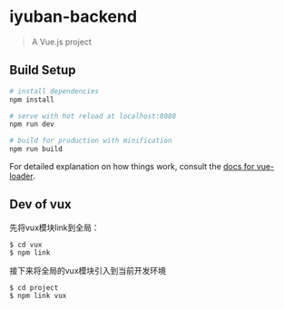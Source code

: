 # iyuban-backend

> A Vue.js project

## Build Setup

``` bash
# install dependencies
npm install

# serve with hot reload at localhost:8080
npm run dev

# build for production with minification
npm run build
```

For detailed explanation on how things work, consult the [docs for vue-loader](http://vuejs.github.io/vue-loader).


## Dev of vux

先将vux模块link到全局：

```
$ cd vux
$ npm link
```

接下来将全局的vux模块引入到当前开发环境

```
$ cd project
$ npm link vux
```
